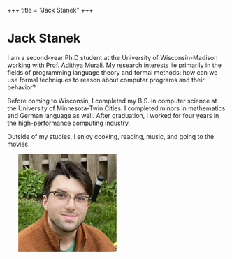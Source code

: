 +++
title = "Jack Stanek"
+++

<div id="bio-wrapper">
<div id="bio-inner">
  <h1>Jack Stanek</h1>

  I am a second-year Ph.D student at the University of Wisconsin-Madison working
  with <a href="https://muraliadithya.github.io/">Prof. Adithya Murali</a>. My
  research interests lie primarily in the fields of programming language theory
  and formal methods: how can we use formal techniques to reason about computer
  programs and their behavior?


  Before coming to Wisconsin, I completed my B.S. in computer science at the
  University of Minnesota-Twin Cities. I completed minors in mathematics and
  German language as well. After graduation, I worked for four years in the
  high-performance computing industry.

  Outside of my studies, I enjoy cooking, reading, music, and going to the movies.
</div>
<img id="homeportrait" src="portrait_small.png" alt="Headshot of Jack Stanek" width="225" height="225" style="margin-left: 25px;">
</div>
